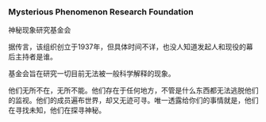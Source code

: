 ### Mysterious Phenomenon Research Foundation

神秘现象研究基金会



据传言，该组织创立于1937年，但具体时间不详，也没人知道发起人和现役的幕后主持者是谁。

基金会旨在研究一切目前无法被一般科学解释的现象。

他们无所不在，无所不能。他们存在于任何地方，不管是什么东西都无法逃脱他们的监视。他们的成员遍布世界，却又无迹可寻。唯一透露给你们的事情就是，他们在寻找未知，他们在探寻神秘。